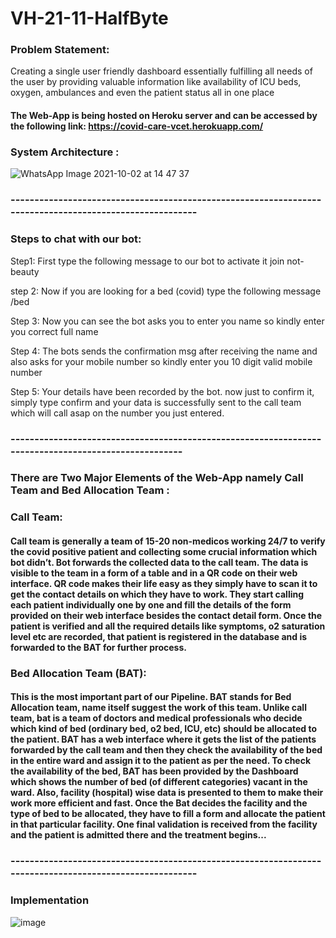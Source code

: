 # VH-21-11-HalfByte

### Problem Statement: 
Creating a single user friendly dashboard essentially fulfilling all needs of the user by providing valuable information like availability of ICU beds, oxygen, ambulances and even the patient status all in one place

#### The Web-App is being hosted on Heroku server and can be accessed by the following link: https://covid-care-vcet.herokuapp.com/

### System Architecture : 
![WhatsApp Image 2021-10-02 at 14 47 37](https://user-images.githubusercontent.com/67231450/135710721-92fb872d-b285-4be8-bbc3-4e8378681384.jpeg)

### --------------------------------------------------------------------------------------------------------

### Steps to chat with our bot:

Step1: First type the following message to our bot to activate it
  join not-beauty

step 2: Now if you are looking for a bed (covid) type the following message
  /bed

Step 3: Now you can see the bot asks you to enter you name so kindly enter you correct full name

Step 4: The bots sends the confirmation msg after receiving the name and also asks for your mobile number so kindly enter you 10 digit valid mobile number

Step 5: Your details have been recorded by the bot. now just to confirm it, simply type confirm and your data is successfully sent to the call team which will call asap on the number you just entered.

### -----------------------------------------------------------------------------------------------------

### There are Two Major Elements of the Web-App namely Call Team and Bed Allocation Team : 

### Call Team: 

#### Call team is generally a team of 15-20 non-medicos working 24/7 to verify the covid positive patient and collecting some crucial information which bot didn’t. Bot forwards the collected data to the call team. The data is visible to the team in a form of a table and in a QR code on their web interface. QR code makes their life easy as they simply have to scan it to get the contact details on which they have to work. They start calling each patient individually one by one and fill the details of the form provided on their web interface besides the contact detail form. Once the patient is verified and all the required details like symptoms, o2 saturation level etc are recorded, that patient is registered in the database and is forwarded to the BAT for further process.

### Bed Allocation Team (BAT):

#### This is the most important part of our Pipeline. BAT stands for Bed Allocation team, name itself suggest the work of this team. Unlike call team, bat is a team of doctors and medical professionals who decide which kind of bed (ordinary bed, o2 bed, ICU, etc) should be allocated to the patient. BAT has a web interface where it gets the list of the patients forwarded by the call team and then they check the availability of the bed in the entire ward and assign it to the patient as per the need. To check the availability of the bed, BAT has been provided by the Dashboard which shows the number of bed (of different categories) vacant in the ward. Also, facility (hospital) wise data is presented to them to make their work more efficient and fast. Once the Bat decides the facility and the type of bed to be allocated, they have to fill a form and allocate the patient in that particular facility. One final validation is received from the facility and the patient is admitted there and the treatment begins...

### --------------------------------------------------------------------------------------------------------

### Implementation

![image](https://user-images.githubusercontent.com/67231450/135710865-43614ae4-c961-4178-8daf-41d462562da2.png)

